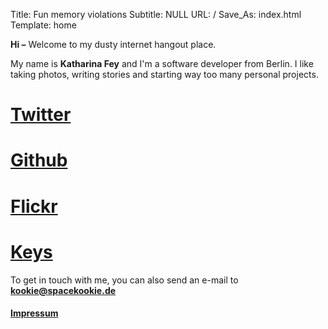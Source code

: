 Title: Fun memory violations
Subtitle: NULL
URL: /
Save_As: index.html
Template: home

**Hi –** Welcome to my dusty internet hangout place.

My name is **Katharina Fey** and I'm a software developer from Berlin.
I like taking photos, writing stories and starting way too many personal projects.

<div class="icons">
    <a href="https://twitter.com/spacekookie"><h1 id="twitter"><i class="fab fa-twitter"></i> Twitter</h1></a>
    <a href="https://github.com/spacekookie"><h1 id="github"><i class="fab fa-github"></i> Github</h1></a>
    <a href="https://www.flickr.com/photos/155806624@N05/"><h1 id="flickr"><i class="fas fa-camera-retro"></i> Flickr</h1></a>
    <a href="/keys/"><h1 id="keys"><i class="fab fa-keycdn"></i> Keys</h1></a>
</div>

To get in touch with me, you can also send an e-mail to <a href="mailto:kookie@spacekookie.de" id="email"><b>kookie@spacekookie.de</b></a>

<div class="footer">
    <a href="/impressum/"><h4 id="legal"><i class="fa fa-gavel"></i> Impressum</h4></a>
</div>